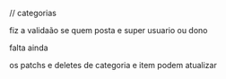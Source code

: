 

// categorias

fiz a validaão se quem posta e super usuario ou dono



falta ainda

os patchs e deletes de categoria e item podem atualizar
